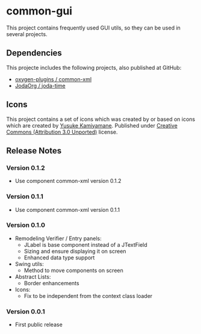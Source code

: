 # common-gui
This project contains frequently used GUI utils, so they can be used in several projects.

## Dependencies

This projecte includes the following projects, also published at GitHub:

- [oxygen-plugins / common-xml](https://github.com/oxygen-plugins/common-xml)
- [JodaOrg / joda-time](https://github.com/JodaOrg/joda-time)

## Icons

This project contains a set of icons which was created by or based on icons which are created by
[Yusuke Kamiyamane](http://p.yusukekamiyamane.com/ "Yusuke Kamiyamanes website"). Published under 
[Creative Commons (Attribution 3.0 Unported)](http://creativecommons.org/licenses/by/3.0/deed.en) license.

## Release Notes

### Version 0.1.2

- Use component common-xml version 0.1.2

### Version 0.1.1

- Use component common-xml version 0.1.1

### Version 0.1.0

- Remodeling Verifier / Entry panels:
    - JLabel is base component instead of a JTextField 
    - Sizing and ensure displaying it on screen
    - Enhanced data type support
- Swing utils:
    - Method to move components on screen
- Abstract Lists:
    - Border enhancements
- Icons:
    - Fix to be independent from the context class loader 


### Version 0.0.1
- First public release